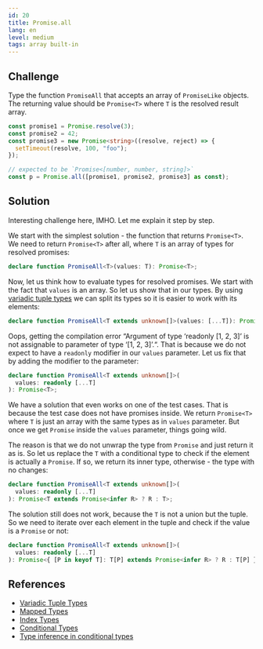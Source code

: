 ```yaml
---
id: 20
title: Promise.all
lang: en
level: medium
tags: array built-in
---
```


## Challenge

Type the function `PromiseAll` that accepts an array of `PromiseLike` objects.
The returning value should be `Promise<T>` where `T` is the resolved result
array.

```ts
const promise1 = Promise.resolve(3);
const promise2 = 42;
const promise3 = new Promise<string>((resolve, reject) => {
  setTimeout(resolve, 100, "foo");
});

// expected to be `Promise<[number, number, string]>`
const p = Promise.all([promise1, promise2, promise3] as const);
```

## Solution

Interesting challenge here, IMHO. Let me explain it step by step.

We start with the simplest solution - the function that returns `Promise<T>`. We
need to return `Promise<T>` after all, where `T` is an array of types for
resolved promises:

```ts
declare function PromiseAll<T>(values: T): Promise<T>;
```

Now, let us think how to evaluate types for resolved promises. We start with the
fact that `values` is an array. So let us show that in our types. By using
[variadic tuple types](https://www.typescriptlang.org/docs/handbook/release-notes/typescript-4-0.html#variadic-tuple-types)
we can split its types so it is easier to work with its elements:

```ts
declare function PromiseAll<T extends unknown[]>(values: [...T]): Promise<T>;
```

Oops, getting the compilation error “Argument of type ‘readonly [1, 2, 3]’ is
not assignable to parameter of type ‘[1, 2, 3]’.“. That is because we do not
expect to have a `readonly` modifier in our `values` parameter. Let us fix that
by adding the modifier to the parameter:

```ts
declare function PromiseAll<T extends unknown[]>(
  values: readonly [...T]
): Promise<T>;
```

We have a solution that even works on one of the test cases. That is because the
test case does not have promises inside. We return `Promise<T>` where `T` is
just an array with the same types as in `values` parameter. But once we get
`Promise` inside the `values` parameter, things going wild.

The reason is that we do not unwrap the type from `Promise` and just return it
as is. So let us replace the `T` with a conditional type to check if the element
is actually a `Promise`. If so, we return its inner type, otherwise - the type
with no changes:

```ts
declare function PromiseAll<T extends unknown[]>(
  values: readonly [...T]
): Promise<T extends Promise<infer R> ? R : T>;
```

The solution still does not work, because the `T` is not a union but the tuple.
So we need to iterate over each element in the tuple and check if the value is a
`Promise` or not:

```ts
declare function PromiseAll<T extends unknown[]>(
  values: readonly [...T]
): Promise<{ [P in keyof T]: T[P] extends Promise<infer R> ? R : T[P] }>;
```

## References

- [Variadic Tuple Types](https://www.typescriptlang.org/docs/handbook/release-notes/typescript-4-0.html#variadic-tuple-types)
- [Mapped Types](https://www.typescriptlang.org/docs/handbook/2/mapped-types.html)
- [Index Types](https://www.typescriptlang.org/docs/handbook/2/indexed-access-types.html)
- [Conditional Types](https://www.typescriptlang.org/docs/handbook/2/conditional-types.html)
- [Type inference in conditional types](https://www.typescriptlang.org/docs/handbook/2/conditional-types.html#inferring-within-conditional-types)
